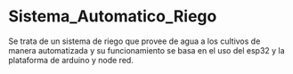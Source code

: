 # Sistema_Automatico_Riego
Se trata de un sistema de riego que provee de agua a los cultivos de manera automatizada y su funcionamiento se basa en el uso del esp32 y la plataforma de arduino y node red.
